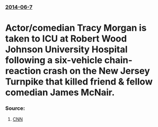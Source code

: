 ### [2014-06-7](/news/2014/06/7/index.md)

# Actor/comedian Tracy Morgan is taken to ICU at Robert Wood Johnson University Hospital following a six-vehicle chain-reaction crash on the New Jersey Turnpike that killed friend & fellow comedian James McNair. 




### Source:

1. [CNN](http://www.cnn.com/2014/06/07/showbiz/tracy-morgan-hospitalized/index.html)
